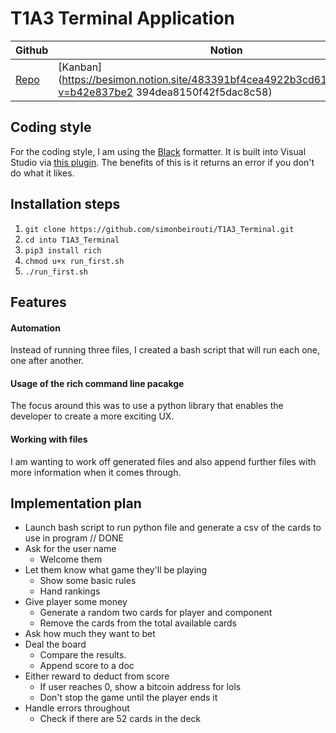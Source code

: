 # T1A3 Terminal Application

| Github                                                 | Notion                                                                                                     |
| ------------------------------------------------------ | ---------------------------------------------------------------------------------------------------------- |
| [Repo](https://github.com/simonbeirouti/T1A3_Terminal) | [Kanban](https://besimon.notion.site/483391bf4cea4922b3cd61c5d57a4969?v=b42e837be2 394dea8150f42f5dac8c58) |

## Coding style

For the coding style, I am using the [Black](https://github.com/psf/black) formatter. It is built into Visual Studio via [this plugin](https://marketplace.visualstudio.com/items?itemName=ms-python.black-formatter). The benefits of this is it returns an error if you don't do what it likes.

## Installation steps

1. `git clone https://github.com/simonbeirouti/T1A3_Terminal.git`
2. `cd into T1A3_Terminal`
3. `pip3 install rich`
4. `chmod u+x run_first.sh`
5. `./run_first.sh`

## Features

#### Automation

Instead of running three files, I created a bash script that will run each one, one after another.

#### Usage of the rich command line pacakge

The focus around this was to use a python library that enables the developer to create a more exciting UX.

#### Working with files

I am wanting to work off generated files and also append further files with more information when it comes through.

## Implementation plan

- Launch bash script to run python file and generate a csv of the cards to use in program // DONE
- Ask for the user name
  - Welcome them
- Let them know what game they'll be playing
  - Show some basic rules
  - Hand rankings
- Give player some money
  - Generate a random two cards for player and component
  - Remove the cards from the total available cards
- Ask how much they want to bet
- Deal the board
  - Compare the results.
  - Append score to a doc
- Either reward to deduct from score
  - If user reaches 0, show a bitcoin address for lols
  - Don't stop the game until the player ends it
- Handle errors throughout
  - Check if there are 52 cards in the deck
